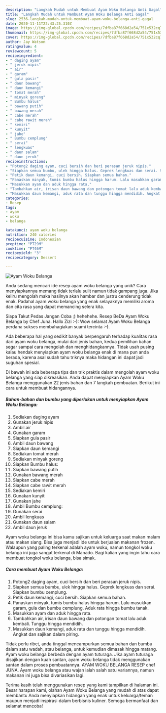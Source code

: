 ```yaml
---
description: "Langkah Mudah untuk Membuat Ayam Woku Belanga Anti Gagal"
title: "Langkah Mudah untuk Membuat Ayam Woku Belanga Anti Gagal"
slug: 2536-langkah-mudah-untuk-membuat-ayam-woku-belanga-anti-gagal
date: 2020-11-11T22:43:25.310Z
image: https://img-global.cpcdn.com/recipes/7dfba87f668d2a54/751x532cq70/ayam-woku-belanga-foto-resep-utama.jpg
thumbnail: https://img-global.cpcdn.com/recipes/7dfba87f668d2a54/751x532cq70/ayam-woku-belanga-foto-resep-utama.jpg
cover: https://img-global.cpcdn.com/recipes/7dfba87f668d2a54/751x532cq70/ayam-woku-belanga-foto-resep-utama.jpg
author: Jay Watson
ratingvalue: 4
reviewcount: 5
recipeingredient:
- " daging ayam"
- " jeruk nipis"
- " air"
- " garam"
- " gula pasir"
- " daun bawang"
- " daun kemangi"
- " tomat merah"
- " minyak goreng"
- " Bumbu halus"
- " bawang putih"
- " bawang merah"
- " cabe merah"
- " cabe rawit merah"
- " kemiri"
- " kunyit"
- " jahe"
- " Bumbu cemplung"
- " serai"
- " lengkuas"
- " daun salam"
- " daun jeruk"
recipeinstructions:
- "Potong2 daging ayam, cuci bersih dan beri perasan jeruk nipis."
- "Siapkan semua bumbu, ulek hingga halus. Geprek lengkuas dan serai. Siapkan bumbu cemplung."
- "Petik daun kemangi, cuci bersih. Siapkan semua bahan."
- "Panaskan minyak, tumis bumbu halus hingga harum. Lalu masukkan garam, gula dan bumbu cemplung. Aduk rata hingga bumbu tanak."
- "Masukkan ayam dan aduk hingga rata."
- "Tambahkan air, irisan daun bawang dan potongan tomat lalu aduk kembali. Tunggu hingga mendidih."
- "Masukkan daun kemangi, aduk rata dan tunggu hingga mendidih. Angkat dan sajikan dalam piring."
categories:
- Resep
tags:
- ayam
- woku
- belanga

katakunci: ayam woku belanga 
nutrition: 240 calories
recipecuisine: Indonesian
preptime: "PT29M"
cooktime: "PT46M"
recipeyield: "3"
recipecategory: Dessert

---
```



![Ayam Woku Belanga](https://img-global.cpcdn.com/recipes/7dfba87f668d2a54/751x532cq70/ayam-woku-belanga-foto-resep-utama.jpg)

Anda sedang mencari ide resep ayam woku belanga yang unik? Cara menyiapkannya memang tidak terlalu sulit namun tidak gampang juga. Jika keliru mengolah maka hasilnya akan hambar dan justru cenderung tidak enak. Padahal ayam woku belanga yang enak selayaknya memiliki aroma dan cita rasa yang dapat memancing selera kita.

Siapa Takut Pedas Jangan Coba ;) hehehehe. Resep BeDa Ayam Woku Belanga by Chef Juna. Hallo Zizi :-): Wow selamat Ayam Woku Belanga perdana sukses membahagiakan suami tercinta :-).

Ada beberapa hal yang sedikit banyak berpengaruh terhadap kualitas rasa dari ayam woku belanga, mulai dari jenis bahan, kedua pemilihan bahan segar sampai cara mengolah dan menghidangkannya. Tidak usah pusing kalau hendak menyiapkan ayam woku belanga enak di mana pun anda berada, karena asal sudah tahu triknya maka hidangan ini dapat jadi suguhan spesial.


Di bawah ini ada beberapa tips dan trik praktis dalam mengolah ayam woku belanga yang siap dikreasikan. Anda dapat menyiapkan Ayam Woku Belanga menggunakan 22 jenis bahan dan 7 langkah pembuatan. Berikut ini cara untuk membuat hidangannya.

<!--inarticleads1-->

##### Bahan-bahan dan bumbu yang diperlukan untuk menyiapkan Ayam Woku Belanga:

1. Sediakan  daging ayam
1. Gunakan  jeruk nipis
1. Ambil  air
1. Gunakan  garam
1. Siapkan  gula pasir
1. Ambil  daun bawang
1. Siapkan  daun kemangi
1. Sediakan  tomat merah
1. Sediakan  minyak goreng
1. Siapkan  Bumbu halus:
1. Siapkan  bawang putih
1. Gunakan  bawang merah
1. Siapkan  cabe merah
1. Siapkan  cabe rawit merah
1. Sediakan  kemiri
1. Gunakan  kunyit
1. Gunakan  jahe
1. Ambil  Bumbu cemplung:
1. Gunakan  serai
1. Ambil  lengkuas
1. Gunakan  daun salam
1. Ambil  daun jeruk


Ayam woku belanga ini bisa kamu sajikan untuk keluarga saat makan malam atau makan siang. Bisa juga menjadi ide untuk berjualan makanan frozen. Walaupun yang paling terkenal adalah ayam woku, namun tongkol woku belanga ini juga sangat terkenal di Manado. Bagi kalian yang ingin tahu cara membuat tongkol woku belanga, bisa simak. 

<!--inarticleads2-->

##### Cara membuat Ayam Woku Belanga:

1. Potong2 daging ayam, cuci bersih dan beri perasan jeruk nipis.
1. Siapkan semua bumbu, ulek hingga halus. Geprek lengkuas dan serai. Siapkan bumbu cemplung.
1. Petik daun kemangi, cuci bersih. Siapkan semua bahan.
1. Panaskan minyak, tumis bumbu halus hingga harum. Lalu masukkan garam, gula dan bumbu cemplung. Aduk rata hingga bumbu tanak.
1. Masukkan ayam dan aduk hingga rata.
1. Tambahkan air, irisan daun bawang dan potongan tomat lalu aduk kembali. Tunggu hingga mendidih.
1. Masukkan daun kemangi, aduk rata dan tunggu hingga mendidih. Angkat dan sajikan dalam piring.


Tidak perlu ribet, anda tinggal mencampurkan semua bahan dan bumbu dalam satu wadah, atau belanga, untuk kemudian dimasak hingga matang. Ayam woku belanga berbeda dengan ayam tuturaga. Jika ayam tuturaga disajikan dengan kuah santan, ayam woku belanga tidak menggunakan santan dalam proses pembuatannya. AYAM WOKU BELANGA RESEP chef JUNA. Ayam woku belanga atau wajan ialah salah satu variannya, namun makanan ini juga bisa divariasikan lagi. 

Terima kasih telah menggunakan resep yang kami tampilkan di halaman ini. Besar harapan kami, olahan Ayam Woku Belanga yang mudah di atas dapat membantu Anda menyiapkan hidangan yang enak untuk keluarga/teman maupun menjadi inspirasi dalam berbisnis kuliner. Semoga bermanfaat dan selamat mencoba!

